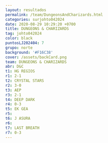 ```yaml
---
layout: resultados
permalink: /team/DungeonsAndCharizards.html
categories: surjohto042024
date: 2020-08-29 10:29:20 +0700
title: DUNGEONS & CHARIZARDS
tag: johto042024
color: black
puntosLJ202404: 7
grupo: norte
background: '#F16C38'
cover: /assets/backCard.png
team: DUNGEONS & CHARIZARDS
abr: D&C
t1: HG REGIOS
r1: 2-1
t2: CRYSTAL STARS
r2: 3-0
t3: AEP
r3: 2-1
t4: DEEP DARK
r4: 0-3
t5: EK GEA
r5: 
t6: J ASURA
r6:
t7: LAST BREATH
r7: 0-3
---
```



